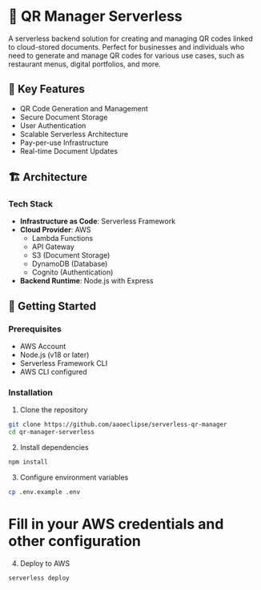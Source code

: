 # 🔲 QR Manager Serverless

A serverless backend solution for creating and managing QR codes linked to cloud-stored documents. Perfect for businesses and individuals who need to generate and manage QR codes for various use cases, such as restaurant menus, digital portfolios, and more.

## 🎯 Key Features

- QR Code Generation and Management
- Secure Document Storage
- User Authentication
- Scalable Serverless Architecture
- Pay-per-use Infrastructure
- Real-time Document Updates

## 🏗️ Architecture

### Tech Stack

- **Infrastructure as Code**: Serverless Framework
- **Cloud Provider**: AWS
  - Lambda Functions
  - API Gateway
  - S3 (Document Storage)
  - DynamoDB (Database)
  - Cognito (Authentication)
- **Backend Runtime**: Node.js with Express

## 🚀 Getting Started

### Prerequisites

- AWS Account
- Node.js (v18 or later)
- Serverless Framework CLI
- AWS CLI configured

### Installation

1. Clone the repository

```bash
git clone https://github.com/aaoeclipse/serverless-qr-manager
cd qr-manager-serverless
```

2. Install dependencies

```bash
npm install
```

3. Configure environment variables

```bash
cp .env.example .env
```

# Fill in your AWS credentials and other configuration

4. Deploy to AWS

```bash
serverless deploy
```
